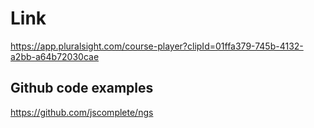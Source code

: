 # Link

https://app.pluralsight.com/course-player?clipId=01ffa379-745b-4132-a2bb-a64b72030cae

## Github code examples

https://github.com/jscomplete/ngs
